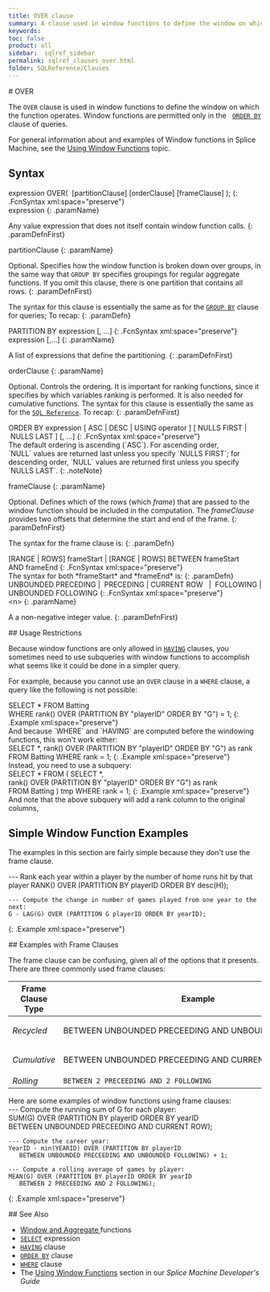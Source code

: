 ```yaml
---
title: OVER clause
summary: A clause used in window functions to define the window on which the function operates. Window functions are permitted only in the SELECT list and the ORDER BY clause of queries.
keywords:
toc: false
product: all
sidebar:  sqlref_sidebar
permalink: sqlref_clauses_over.html
folder: SQLReference/Clauses
---
```

<section>
<div class="TopicContent" data-swiftype-index="true" markdown="1">
# OVER

The `OVER` clause is used in window functions to define the window on
which the function operates. Window functions are permitted only in the
&nbsp;&nbsp;[`ORDER BY`](sqlref_clauses_orderby.html) clause of queries.

For general information about and examples of Window functions in Splice
Machine, see the [Using Window
Functions](developers_fundamentals_windowfcns.html) topic.

## Syntax

<div class="fcnWrapperWide" markdown="1">
    expression OVER( 
         [partitionClause]
         [orderClause]
         [frameClause] );
{: .FcnSyntax xml:space="preserve"}

</div>
<div class="paramList" markdown="1">
expression
{: .paramName}

Any value expression that does not itself contain window function calls.
{: .paramDefnFirst}

partitionClause
{: .paramName}

Optional. Specifies how the window function is broken down over groups,
in the same way that `GROUP BY` specifies groupings for regular
aggregate functions. If you omit this clause, there is one partition
that contains all rows.
{: .paramDefnFirst}

The syntax for this clause is essentially the same as for the
[`GROUP BY`](sqlref_clauses_groupby.html) clause for queries; To recap:
{: .paramDefn}

<div class="fcnWrapperWide" markdown="1">
    PARTITION BY expression [, ...]
{: .FcnSyntax xml:space="preserve"}

</div>
<div class="paramList" markdown="1">
expression [,...]
{: .paramName}

A list of expressions that define the partitioning.
{: .paramDefnFirst}

</div>
orderClause
{: .paramName}

Optional. Controls the ordering. It is important for ranking functions,
since it specifies by which variables ranking is performed. It is also
needed for cumulative functions. The syntax for this clause is
essentially the same as for the
[`SQL Reference`](sqlref_clauses_orderby.html). To recap:
{: .paramDefnFirst}

<div class="fcnWrapperWide" markdown="1">
    ORDER BY expression
       [ ASC | DESC | USING operator ]
       [ NULLS FIRST | NULLS LAST ]
       [, ...]
{: .FcnSyntax xml:space="preserve"}

</div>
The default ordering is ascending (`ASC`). For ascending order,
`NULL` values are returned last unless you specify `NULLS FIRST`; for
descending order, `NULL` values are returned first unless you specify
`NULLS LAST`.
{: .noteNote}

frameClause
{: .paramName}

Optional. Defines which of the rows (which *frame*) that are passed to
the window function should be included in the computation. The
*frameClause* provides two offsets that determine the start and end of
the frame.
{: .paramDefnFirst}

The syntax for the frame clause is:
{: .paramDefn}

<div class="fcnWrapperWide" markdown="1">
    [RANGE | ROWS] frameStart |
    [RANGE | ROWS] BETWEEN frameStart AND frameEnd
{: .FcnSyntax xml:space="preserve"}

</div>
The syntax for both *frameStart* and *frameEnd* is:
{: .paramDefn}

<div class="fcnWrapperWide" markdown="1">
    UNBOUNDED PRECEDING |
    <n> PRECEDING       |
    CURRENT ROW         |
    <n> FOLLOWING       |
    UNBOUNDED FOLLOWING
{: .FcnSyntax xml:space="preserve"}

</div>
<div class="paramList" markdown="1">
&lt;n&gt;
{: .paramName}

A a non-negative integer value.
{: .paramDefnFirst}

</div>
</div>
## Usage Restrictions

Because window functions are only allowed in 
[`HAVING`](sqlref_clauses_using.html) clauses, you sometimes need to use
subqueries with window functions to accomplish what seems like it could
be done in a simpler query.

For example, because you cannot use an `OVER` clause in a
`WHERE` clause, a query like the following is not possible:

<div class="preWrapperWide" markdown="1">
    SELECT *
    FROM Batting
    WHERE rank() OVER (PARTITION BY "playerID" ORDER BY "G") = 1;
{: .Example xml:space="preserve"}

</div>
And because `WHERE` and `HAVING` are computed before the windowing
functions, this won't work either:

<div class="preWrapperWide" markdown="1">
    SELECT *, rank() OVER (PARTITION BY "playerID" ORDER BY "G") as rank
    FROM Batting
    WHERE rank = 1;
{: .Example xml:space="preserve"}

</div>
Instead, you need to use a subquery:

<div class="preWrapperWide" markdown="1">
    SELECT *
    FROM (
       SELECT *, rank() OVER (PARTITION BY "playerID" ORDER BY "G") as rank
       FROM Batting
    ) tmp
    WHERE rank = 1;
{: .Example xml:space="preserve"}

</div>
And note that the above subquery will add a rank column to the original
columns,

## Simple Window Function Examples

The examples in this section are fairly simple because they don't use
the frame clause.

<div class="preWrapperWide" markdown="1">
    --- Rank each year within a player by the number of home runs hit by that player
    RANK() OVER (PARTITION BY playerID ORDER BY desc(H));

    --- Compute the change in number of games played from one year to the next:
    G - LAG(G) OVER (PARTITION G playerID ORDER BY yearID);
{: .Example xml:space="preserve"}

</div>
## Examples with Frame Clauses

The frame clause can be confusing, given all of the options that it
presents. There are three commonly used frame clauses:

<table summary="Frame clause types">
                <col />
                <col />
                <thead>
                    <tr>
                        <th>Frame Clause Type</th>
                        <th>Example</th>
                    </tr>
                </thead>
                <tbody>
                    <tr>
                        <td><em>Recycled</em></td>
                        <td class="CodeFont">
                            <p>BETWEEN UNBOUNDED PRECEEDING AND UNBOUNDED FOLLOWING</p>
                        </td>
                    </tr>
                    <tr>
                        <td><em>Cumulative</em></td>
                        <td class="CodeFont">
                            <p>BETWEEN UNBOUNDED PRECEEDING AND CURRENT ROW</p>
                        </td>
                    </tr>
                    <tr>
                        <td><em>Rolling</em></td>
                        <td><code>BETWEEN 2 PRECEEDING AND 2 FOLLOWING</code></td>
                    </tr>
                </tbody>
            </table>
Here are some examples of window functions using frame clauses:

<div class="preWrapperWide" markdown="1">
    --- Compute the running sum of G for each player:
    SUM(G) OVER (PARTITION BY playerID ORDER BY yearID
      BETWEEN UNBOUNDED PRECEEDING AND CURRENT ROW);

    --- Compute the career year:
    YearID - min(YEARID) OVER (PARTITION BY playerID
       BETWEEN UNBOUNDED PRECEEDING AND UNBOUNDED FOLLOWING) + 1;

    --- Compute a rolling average of games by player:
    MEAN(G) OVER (PARTITION BY playerID ORDER BY yearID
       BETWEEN 2 PRECEEDING AND 2 FOLLOWING);
{: .Example xml:space="preserve"}

</div>
## See Also

* [Window and Aggregate
  ](sqlref_builtinfcns_windowfcnsintro.html)functions
* [`SELECT`](sqlref_expressions_select.html) expression
* [`HAVING`](sqlref_clauses_having.html) clause
* [`ORDER BY`](sqlref_clauses_orderby.html) clause
* [`WHERE`](sqlref_clauses_where.html) clause
* The [Using Window Functions](developers_fundamentals_windowfcns.html)
  section in our *Splice Machine Developer's Guide*

</div>
</section>
